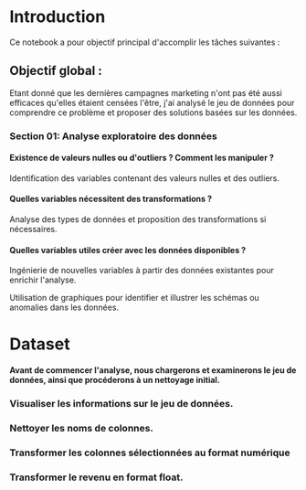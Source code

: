 # Introduction
Ce notebook a pour objectif principal d'accomplir les tâches suivantes :

## Objectif global :
Etant donné que les dernières campagnes marketing n'ont pas été aussi efficaces qu'elles étaient censées l'être, j'ai analysé le jeu de données pour comprendre ce problème et proposer des solutions basées sur les données.

### Section 01: Analyse exploratoire des données
#### Existence de valeurs nulles ou d'outliers ? Comment les manipuler ?

Identification des variables contenant des valeurs nulles et des outliers.

#### Quelles variables nécessitent des transformations ?

Analyse des types de données et proposition des transformations si nécessaires.

#### Quelles variables utiles créer avec les données disponibles ?

Ingénierie de nouvelles variables à partir des données existantes pour enrichir l'analyse.

Utilisation de graphiques pour identifier et illustrer les schémas ou anomalies dans les données.


# Dataset
#### Avant de commencer l'analyse, nous chargerons et examinerons le jeu de données, ainsi que procéderons à un nettoyage initial.

### Visualiser les informations sur le jeu de données.
### Nettoyer les noms de colonnes.
### Transformer les colonnes sélectionnées au format numérique
### Transformer le revenu en format float.

